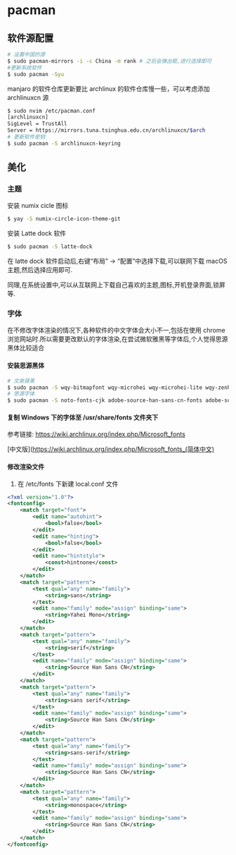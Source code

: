 # pacman

## 软件源配置

```bash
# 设置中国的源
$ sudo pacman-mirrors -i -c China -m rank # 之后会弹出框,进行选择即可
#更新系统软件
$ sudo pacman -Syu
```

manjaro 的软件仓库更新要比 archlinux 的软件仓库慢一些，可以考虑添加 archlinuxcn 源

```bash
$ sudo nvim /etc/pacman.conf
[archlinuxcn]
SigLevel = TrustAll
Server = https://mirrors.tuna.tsinghua.edu.cn/archlinuxcn/$arch
# 更新软件密钥
$ sudo pacman -S archlinuxcn-keyring
```

## 美化

### 主题

安装 numix cicle 图标

```bash
$ yay -S numix-circle-icon-theme-git
```

安装 Latte dock 软件

```bash
$ sudo pacman -S latte-dock
```

在 latte dock 软件启动后,右键“布局” -> “配置”中选择下载,可以联网下载 macOS 主题,然后选择应用即可.

同理,在系统设置中,可以从互联网上下载自己喜欢的主题,图标,开机登录界面,锁屏等.

### 字体

在不修改字体渲染的情况下,各种软件的中文字体会大小不一,包括在使用 chrome 浏览网站时.所以需要更改默认的字体渲染,在尝试微软雅黑等字体后,个人觉得思源黑体比较适合

#### 安装思源黑体

```bash
# 文泉驿黑
$ sudo pacman -S wqy-bitmapfont wqy-microhei wqy-microhei-lite wqy-zenhei
# 思源字体
$ sudo pacman -S noto-fonts-cjk adobe-source-han-sans-cn-fonts adobe-source-han-serif-cn-fonts
```

#### 复制 Windows 下的字体至 /usr/share/fonts 文件夹下

参考链接:
https://wiki.archlinux.org/index.php/Microsoft_fonts

[中文版](https://wiki.archlinux.org/index.php/Microsoft_fonts_(简体中文)

#### 修改渲染文件

1. 在 /etc/fonts 下新建 local.conf 文件

```xml
<?xml version="1.0"?>
<fontconfig>
	<match target="font">
		<edit name="autohint">
			<bool>false</bool>
		</edit>
		<edit name="hinting">
			<bool>false</bool>
		</edit>
		<edit name="hintstyle">
			<const>hintnone</const>
		</edit>
	</match>
	<match target="pattern">
		<test qual="any" name="family">
			<string>sans</string>
		</test>
		<edit name="family" mode="assign" binding="same">
			<string>Yahei Mono</string>
		</edit>
	</match>
	<match target="pattern">
		<test qual="any" name="family">
			<string>serif</string>
		</test>
		<edit name="family" mode="assign" binding="same">
			<string>Source Han Sans CN</string>
		</edit>
	</match>
	<match target="pattern">
		<test qual="any" name="family">
			<string>sans serif</string>
		</test>
		<edit name="family" mode="assign" binding="same">
			<string>Source Han Sans CN</string>
		</edit>
	</match>
	<match target="pattern">
		<test qual="any" name="family">
			<string>sans-serif</string>
		</test>
		<edit name="family" mode="assign" binding="same">
			<string>Source Han Sans CN</string>
		</edit>
	</match>
	<match target="pattern">
		<test qual="any" name="family">
			<string>monospace</string>
		</test>
		<edit name="family" mode="assign" binding="same">
			<string>Source Han Sans CN</string>
		</edit>
	</match>
</fontconfig>
```
